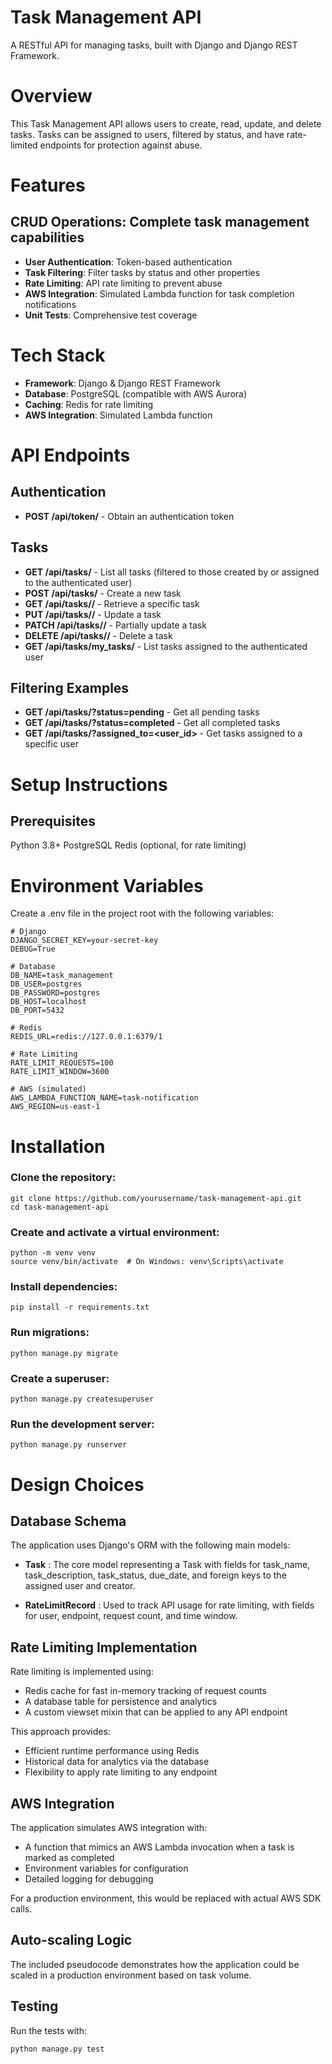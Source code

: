 # Task Management API

A RESTful API for managing tasks, built with Django and Django REST Framework.

# Overview
This Task Management API allows users to create, read, update, and delete tasks. Tasks can be assigned to users, filtered by status, and have rate-limited endpoints for protection against abuse.

# Features

## CRUD Operations: Complete task management capabilities
- **User Authentication**: Token-based authentication
- **Task Filtering**: Filter tasks by status and other properties
- **Rate Limiting**: API rate limiting to prevent abuse
- **AWS Integration**: Simulated Lambda function for task completion notifications
- **Unit Tests**: Comprehensive test coverage

# Tech Stack

- **Framework**: Django & Django REST Framework
- **Database**: PostgreSQL (compatible with AWS Aurora)
- **Caching**: Redis for rate limiting
- **AWS Integration**: Simulated Lambda function

# API Endpoints

## Authentication

- **POST /api/token/** - Obtain an authentication token

## Tasks

- **GET /api/tasks/** - List all tasks (filtered to those created by or assigned to the authenticated user)
- **POST /api/tasks/** - Create a new task
- **GET /api/tasks/<id>/** - Retrieve a specific task
- **PUT /api/tasks/<id>/** - Update a task
- **PATCH /api/tasks/<id>/** - Partially update a task
- **DELETE /api/tasks/<id>/** - Delete a task
- **GET /api/tasks/my_tasks/** - List tasks assigned to the authenticated user

## Filtering Examples

- **GET /api/tasks/?status=pending** - Get all pending tasks
- **GET /api/tasks/?status=completed** - Get all completed tasks
- **GET /api/tasks/?assigned_to=<user_id>** - Get tasks assigned to a specific user

# Setup Instructions
## Prerequisites

Python 3.8+
PostgreSQL
Redis (optional, for rate limiting)

# Environment Variables
Create a .env file in the project root with the following variables:

```
# Django
DJANGO_SECRET_KEY=your-secret-key
DEBUG=True

# Database
DB_NAME=task_management
DB_USER=postgres
DB_PASSWORD=postgres
DB_HOST=localhost
DB_PORT=5432

# Redis
REDIS_URL=redis://127.0.0.1:6379/1

# Rate Limiting
RATE_LIMIT_REQUESTS=100
RATE_LIMIT_WINDOW=3600

# AWS (simulated)
AWS_LAMBDA_FUNCTION_NAME=task-notification
AWS_REGION=us-east-1

```

# Installation

### Clone the repository:

```
git clone https://github.com/yourusername/task-management-api.git
cd task-management-api

```

### Create and activate a virtual environment:

```
python -m venv venv
source venv/bin/activate  # On Windows: venv\Scripts\activate

```

### Install dependencies:

```
pip install -r requirements.txt

```

### Run migrations:

```
python manage.py migrate

```

### Create a superuser:

```
python manage.py createsuperuser

```

### Run the development server:

```
python manage.py runserver

```

# Design Choices

## Database Schema

The application uses Django's ORM with the following main models:
- **Task** : The core model representing a Task with fields for task_name, task_description, task_status, due_date, and foreign keys to the assigned user and creator.

- **RateLimitRecord** : Used to track API usage for rate limiting, with fields for user, endpoint, request count, and time window.

## Rate Limiting Implementation

Rate limiting is implemented using:

- Redis cache for fast in-memory tracking of request counts
- A database table for persistence and analytics
- A custom viewset mixin that can be applied to any API endpoint

This approach provides:

-    Efficient runtime performance using Redis
-    Historical data for analytics via the database
-    Flexibility to apply rate limiting to any endpoint

## AWS Integration

The application simulates AWS integration with:

- A function that mimics an AWS Lambda invocation when a task is marked as completed
- Environment variables for configuration
- Detailed logging for debugging

For a production environment, this would be replaced with actual AWS SDK calls.

## Auto-scaling Logic

The included pseudocode demonstrates how the application could be scaled in a production environment based on task volume.

## Testing

Run the tests with:

```
python manage.py test

```
